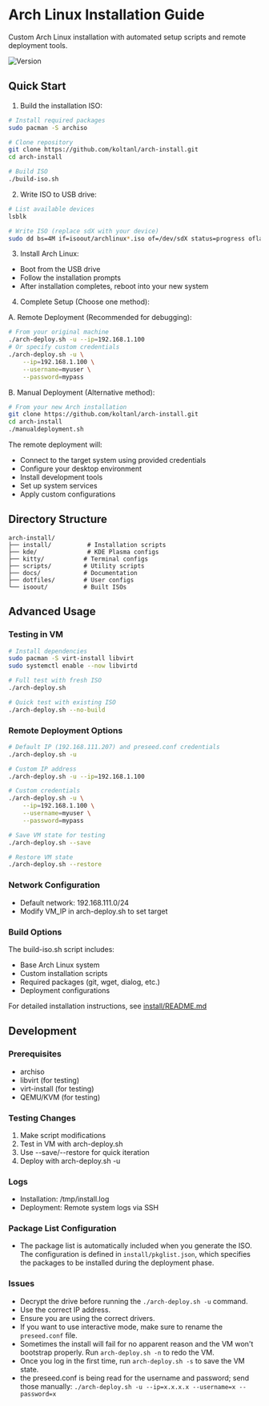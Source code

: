 # Arch Linux Installation Guide

Custom Arch Linux installation with automated setup scripts and remote deployment tools.

![Version](https://img.shields.io/badge/version-1.0.0-blue.svg)

## Quick Start

1. Build the installation ISO:
```bash
# Install required packages
sudo pacman -S archiso

# Clone repository
git clone https://github.com/koltanl/arch-install.git
cd arch-install

# Build ISO
./build-iso.sh
```

2. Write ISO to USB drive:
```bash
# List available devices
lsblk

# Write ISO (replace sdX with your device)
sudo dd bs=4M if=isoout/archlinux*.iso of=/dev/sdX status=progress oflag=sync
```

3. Install Arch Linux:
- Boot from the USB drive
- Follow the installation prompts
- After installation completes, reboot into your new system

4. Complete Setup (Choose one method):

A. Remote Deployment (Recommended for debugging):
```bash
# From your original machine
./arch-deploy.sh -u --ip=192.168.1.100
# Or specify custom credentials
./arch-deploy.sh -u \
    --ip=192.168.1.100 \
    --username=myuser \
    --password=mypass
```

B. Manual Deployment (Alternative method):
```bash
# From your new Arch installation
git clone https://github.com/koltanl/arch-install.git
cd arch-install
./manualdeployment.sh
```

The remote deployment will:
- Connect to the target system using provided credentials
- Configure your desktop environment
- Install development tools
- Set up system services
- Apply custom configurations

## Directory Structure
```
arch-install/
├── install/          # Installation scripts
├── kde/              # KDE Plasma configs
├── kitty/           # Terminal configs
├── scripts/         # Utility scripts
├── docs/            # Documentation
├── dotfiles/        # User configs
└── isoout/          # Built ISOs
```

## Advanced Usage

### Testing in VM
```bash
# Install dependencies
sudo pacman -S virt-install libvirt
sudo systemctl enable --now libvirtd

# Full test with fresh ISO
./arch-deploy.sh

# Quick test with existing ISO
./arch-deploy.sh --no-build
```

### Remote Deployment Options
```bash
# Default IP (192.168.111.207) and preseed.conf credentials
./arch-deploy.sh -u

# Custom IP address
./arch-deploy.sh -u --ip=192.168.1.100

# Custom credentials
./arch-deploy.sh -u \
    --ip=192.168.1.100 \
    --username=myuser \
    --password=mypass

# Save VM state for testing
./arch-deploy.sh --save

# Restore VM state
./arch-deploy.sh --restore
```

### Network Configuration
- Default network: 192.168.111.0/24
- Modify VM_IP in arch-deploy.sh to set target

### Build Options
The build-iso.sh script includes:
- Base Arch Linux system
- Custom installation scripts
- Required packages (git, wget, dialog, etc.)
- Deployment configurations

For detailed installation instructions, see [install/README.md](install/README.md)

## Development

### Prerequisites
- archiso
- libvirt (for testing)
- virt-install (for testing)
- QEMU/KVM (for testing)


### Testing Changes
1. Make script modifications
2. Test in VM with arch-deploy.sh
3. Use --save/--restore for quick iteration
4. Deploy with arch-deploy.sh -u

### Logs
- Installation: /tmp/install.log
- Deployment: Remote system logs via SSH

### Package List Configuration
- The package list is automatically included when you generate the ISO. The configuration is defined in `install/pkglist.json`, which specifies the packages to be installed during the deployment phase.

### Issues

- Decrypt the drive before running the `./arch-deploy.sh -u` command.
- Use the correct IP address.
- Ensure you are using the correct drivers.
- If you want to use interactive mode, make sure to rename the `preseed.conf` file.
- Sometimes the install will fail for no apparent reason and the VM won't bootstrap properly. Run `arch-deploy.sh -n` to redo the VM.
- Once you log in the first time, run `arch-deploy.sh -s` to save the VM state.
- the preseed.conf is being read for the username and password; send those manually: ```./arch-deploy.sh -u --ip=x.x.x.x --username=x --password=x```
